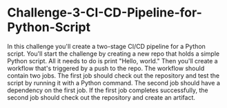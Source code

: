 # Challenge-3-CI-CD-Pipeline-for-Python-Script
In this challenge you'll create a two-stage CI/CD pipeline for a Python script. You'll start the challenge by creating a new repo that holds a simple Python script. All it needs to do is print "Hello, world." Then you'll create a workflow that's triggered by a push to the repo. The workflow should contain two jobs. The first job should check out the repository and test the script by running it with a Python command. The second job should have a dependency on the first job. If the first job completes successfully, the second job should check out the repository and create an artifact.
